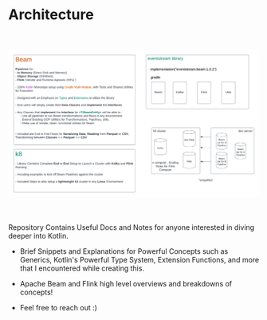# Architecture

<br/>
<br/>

<div align="center">
  <img alt="eventstreaming"  src="eventstreaming_beam_kafka_flink_kotlin.png">
</div>

<br/>
<br/>

Repository Contains Useful Docs and Notes for anyone interested in diving deeper into Kotlin.

- Brief Snippets and Explanations for Powerful Concepts such as Generics, Kotlin's Powerful Type System, Extension
  Functions, and more that I encountered while creating this.

- Apache Beam and Flink high level overviews and breakdowns of concepts!

- Feel free to reach out :)